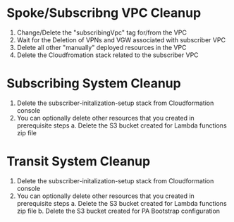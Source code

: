 # Spoke/Subscribng VPC Cleanup

1. Change/Delete the "subscribingVpc" tag for/from the VPC
2. Wait for the Deletion of VPNs and VGW associated with subscriber VPC
3. Delete all other "manually" deployed resources in the VPC
4. Delete the Cloudfromation stack related to the subscriber VPC

# Subscribing System Cleanup

1. Delete the subscriber-initalization-setup stack from Cloudformation console
2. You can optionally delete other resources that you created in prerequisite steps
    a. Delete the S3 bucket created for Lambda functions zip file

# Transit System Cleanup

1. Delete the subscriber-initalization-setup stack from Cloudformation console
2. You can optionally delete other resources that you created in prerequisite steps
    a. Delete the S3 bucket created for Lambda functions zip file
    b. Delete the S3 bucket created for PA Bootstrap configuration

